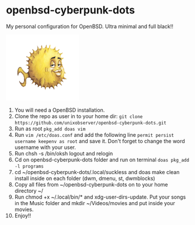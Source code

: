 # openbsd-cyberpunk-dots
My personal configuration for OpenBSD. Ultra minimal and full black!!

![openbsd](bsd.png)

1. You will need a OpenBSD installation.
2. Clone the repo as user in to your home dir: `git clone https://github.com/unixobserver/openbsd-cyberpunk-dots.git` 
3. Run as root `pkg_add doas vim`
4. Run `vim /etc/doas.conf` and add the following line `permit persist username keepenv as root` and save it. Don't forget to change the word username with your user.
5. Run chsh -s /bin/oksh logout and relogin
6. Cd on openbsd-cyberpunk-dots folder and run on terminal `doas pkg_add -l programs`
7. cd ~/openbsd-cyberpunk-dots/.local/suckless and doas make clean install inside on each folder (dwm, dmenu, st, dwmblocks)
8. Copy all files from ~/openbsd-cyberpunk-dots on to your home directory ~/
9. Run chmod +x ~/.local/bin/* and xdg-user-dirs-update. Put your songs in the Music folder and mkdir ~/Videos/movies and put inside your movies.
10. Enjoy!!


